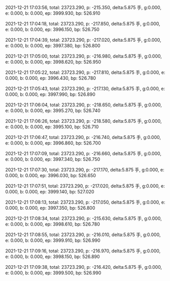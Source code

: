 2021-12-21 17:03:56, total: 23723.290, p: -215.350, delta:5.875 手, g:0.000, e: 0.000, b: 0.000, ep: 3999.930, bp: 526.910

2021-12-21 17:04:18, total: 23723.290, p: -217.850, delta:5.875 手, g:0.000, e: 0.000, b: 0.000, ep: 3996.150, bp: 526.750

2021-12-21 17:04:39, total: 23723.290, p: -217.020, delta:5.875 手, g:0.000, e: 0.000, b: 0.000, ep: 3997.380, bp: 526.800

2021-12-21 17:05:00, total: 23723.290, p: -216.980, delta:5.875 手, g:0.000, e: 0.000, b: 0.000, ep: 3998.620, bp: 526.950

2021-12-21 17:05:22, total: 23723.290, p: -217.810, delta:5.875 手, g:0.000, e: 0.000, b: 0.000, ep: 3996.430, bp: 526.780

2021-12-21 17:05:43, total: 23723.290, p: -217.130, delta:5.875 手, g:0.000, e: 0.000, b: 0.000, ep: 3997.990, bp: 526.890

2021-12-21 17:06:04, total: 23723.290, p: -218.650, delta:5.875 手, g:0.000, e: 0.000, b: 0.000, ep: 3995.270, bp: 526.740

2021-12-21 17:06:26, total: 23723.290, p: -218.580, delta:5.875 手, g:0.000, e: 0.000, b: 0.000, ep: 3995.100, bp: 526.710

2021-12-21 17:06:47, total: 23723.290, p: -216.740, delta:5.875 手, g:0.000, e: 0.000, b: 0.000, ep: 3996.860, bp: 526.700

2021-12-21 17:07:09, total: 23723.290, p: -216.660, delta:5.875 手, g:0.000, e: 0.000, b: 0.000, ep: 3997.340, bp: 526.750

2021-12-21 17:07:30, total: 23723.290, p: -217.170, delta:5.875 手, g:0.000, e: 0.000, b: 0.000, ep: 3996.030, bp: 526.650

2021-12-21 17:07:51, total: 23723.290, p: -217.020, delta:5.875 手, g:0.000, e: 0.000, b: 0.000, ep: 3999.140, bp: 527.020

2021-12-21 17:08:13, total: 23723.290, p: -217.050, delta:5.875 手, g:0.000, e: 0.000, b: 0.000, ep: 3997.350, bp: 526.800

2021-12-21 17:08:34, total: 23723.290, p: -215.630, delta:5.875 手, g:0.000, e: 0.000, b: 0.000, ep: 3998.610, bp: 526.780

2021-12-21 17:08:55, total: 23723.290, p: -216.010, delta:5.875 手, g:0.000, e: 0.000, b: 0.000, ep: 3999.910, bp: 526.990

2021-12-21 17:09:16, total: 23723.290, p: -216.970, delta:5.875 手, g:0.000, e: 0.000, b: 0.000, ep: 3998.150, bp: 526.890

2021-12-21 17:09:38, total: 23723.290, p: -216.420, delta:5.875 手, g:0.000, e: 0.000, b: 0.000, ep: 3999.500, bp: 526.990